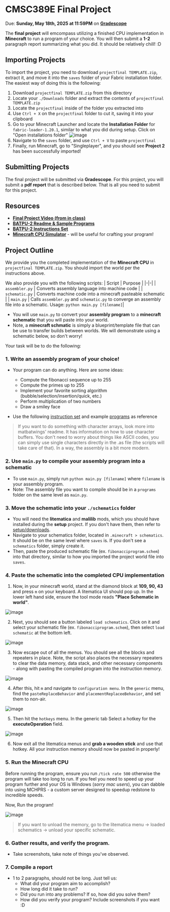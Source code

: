 # CMSC389E Final Project

Due: **Sunday, May 18th, 2025 at 11:59PM** on **[Gradescope](https://www.gradescope.com/courses/936971/assignments/6206143/)**

The **final project** will emcompass utilizing a finished CPU implementation in **Minecraft** to run a program of your choice. You will then submit a **1-2** paragraph report summarizing what you did. It should be relatively chill! :D

## Importing Projects
To import the project, you need to download `projectfinal TEMPLATE.zip`, extract it, and move it into the `saves` folder of your Fabric installation folder. The easiest way of doing this is the following:

1. Download `projectfinal TEMPLATE.zip` from this directory
2. Locate your `./Downloads` folder and extract the contents of `projectfinal TEMPLATE.zip`
3. Locate the `projectfinal` inside of the folder you extracted into
4. Use `Ctrl + X` on the `projectfinal` folder to cut it, saving it into your clipboard
5. Go to your Minecraft Launcher and locate the **Installation Folder** for `fabric-loader-1.20.1`, similar to what you did during setup. Click on "Open installations folder"
![image](https://hackmd.io/_uploads/B1PLvzvwJl.png)
5. Navigate to the `saves` folder, and use `Ctrl + V` to paste `projectfinal`
6. Finally, run Minecraft, go to "Singleplayer", and you should see **Project 2** has been successfully imported!


## Submitting Projects
The final project will be submitted via **Gradescope**. For this project, you will submit a **pdf report** that is described below. That is all you need to submit for this project.

## Resources

* [**Final Project Video (from in class)**](https://umd.hosted.panopto.com/Panopto/Pages/Viewer.aspx?id=19c78159-3359-4f17-ac54-b2d800f95308)
* [**BATPU-2 Readme & Sample Programs**](https://github.com/mattbatwings/BatPU-2)
* [**BATPU-2 Instructions Set**](https://docs.google.com/spreadsheets/d/12urAGQ1eXuVUJTJ9l9LwMtBRvsr5gCwXs8DY92yWrZw/edit?usp=sharing)
* [**Minecraft CPU Simulator**](https://github.com/AdoHTQ/Batpu2-VM/releases) - will be useful for crafting your program!

## Project Outline

We provide you the completed implementation of the **Minecraft CPU** in `projectfinal TEMPLATE.zip`. You should import the world per the instructions above.

We also provide you with the following scripts:
| Script | Purpose |
|-|-|
| `assembler.py` | Converts assembly language into machine code |
| `schematic.py` | Converts machine code into a minecraft pasteable schematic |
| `main.py` | Calls `assembler.py` and `schematic.py` to converge an assembly file into a schematic. Usage: `python main.py [filename]`|

* You will use `main.py` to convert your **assembly program** to a **minecraft schematic** that you will paste into your world.
* Note, a **minecraft schmatic** is simply a blueprint/template file that can be use to transfer builds between worlds. We will demonstrate using a schematic below, so don't worry!

Your task will be to do the following:
### 1. Write an assembly program of your choice!
- Your program can do anything. Here are some ideas:
  
    - Compute the fibonacci sequence up to 255
    - Compute the primes up to 255
    - Implement your favorite sorting algorithm (bubble/selection/insertion/quick, etc.)
    - Perform multiplication of two numbers
    - Draw a smiley face
- Use the following [instruction set](https://docs.google.com/spreadsheets/d/12urAGQ1eXuVUJTJ9l9LwMtBRvsr5gCwXs8DY92yWrZw/edit?usp=sharing) and example [programs](https://github.com/mattbatwings/BatPU-2/tree/main/programs) as reference

> If you want to do something with character arrays, look more into matbatwings' readme. It has information on how to use character buffers. You don't need to worry about things like ASCII codes, you can simply use single characters directly in the .as file (the scripts will take care of that). In a way, the assembly is a bit more modern.

### 2. Use `main.py` to compile your assembly program into a schematic
- To use `main.py`, simply run `python main.py [filename]` where `filename` is your assembly program.
- Note: The assembly file you want to compile should be in a `programs` folder on the same level as `main.py`.

### 3. Move the schematic into your `./schematics` folder
- You will need the **litematica** and **malilib** mods, which you should have installed during the **setup** project. If you don't have them, then refer to [setup/downloads](https://github.com/umd-cmsc389e/spring25/tree/main/setup). 
- Navigate to your schematics folder, located in `.minecraft > schematics`. It should be on the same level where `saves` is. If you don't see a `schematics` folder, simply create it. 
- Then, paste the produced schematic file (ex. `fibonacciprogram.schem`) into that directory, similar to how you imported the project world file into `saves`.

### 4. Paste the schematic into the completed CPU implementation

1. Now, in your minecraft world, stand at the diamond block at **109, 90, 43** and press `m` on your keyboard. A litematica UI should pop up. In the lower left hand side, ensure the tool mode reads **"Place Schematic in world"**. 


![image](https://hackmd.io/_uploads/H1NxiGhggg.png)

2. Next, you should see a button labeled `load schematics`. Click on it and select your schematic file (ex. `fibonacciprogram.schem`), then select `load schematic` at the bottom left. 

![image](https://hackmd.io/_uploads/SyYQzxieee.png)

3. Now escape out of all the menus. You should see all the blocks and repeaters in place. Note, the script also places the necessary repeaters to clear the data memory, data stack, and other necessary components - along with pasting the compiled program into the instruction memory.


![image](https://hackmd.io/_uploads/H1w17xjlxg.png)


4. After this, hit `m` and navigate to `configuration menu`. In the `generic` menu, find the `pasteReplaceBehavior` and `placementReplaceeBehavior`, and set them to non-air.
   
![image](https://hackmd.io/_uploads/Hk3_pM3lel.png)

5. Then hit the `hotkeys` menu. In the generic tab Select a hotkey for the **executeOperation** field.

![image](https://github.com/user-attachments/assets/b2a25d98-4b76-420d-8f9c-685159cc9d58)

6. Now exit all the litematica menus and **grab a wooden stick** and use that hotkey. All your instruction memory should now be pasted in properly!

### 5. Run the Minecraft CPU
Before running the program, ensure you run `/tick rate 500` otherwise the program will take too long to run. If you feel you need to speed up your program further and your OS is Windows (_sorry mac users_), you can dabble into using MCHPRS - a custom server designed to speedup redstone to incredible speeds.  

Now, Run the program!

![image](https://hackmd.io/_uploads/B1J2Vgjexx.png)

> If you want to unload the memory, go to the litematica menu -> loaded schematics -> unload your specific schematic.

### 6. Gather results, and verify the program.
- Take screenshots, take note of things you've observed.

### 7. Compile a report
- 1 to 2 paragraphs, should not be long. Just tell us:
    - What did your program aim to accomplish?
    - How long did it take to run?
    - Did you run into any problems? If so, how did you solve them?
    - How did you verify your program? Include screenshots if you want :D
